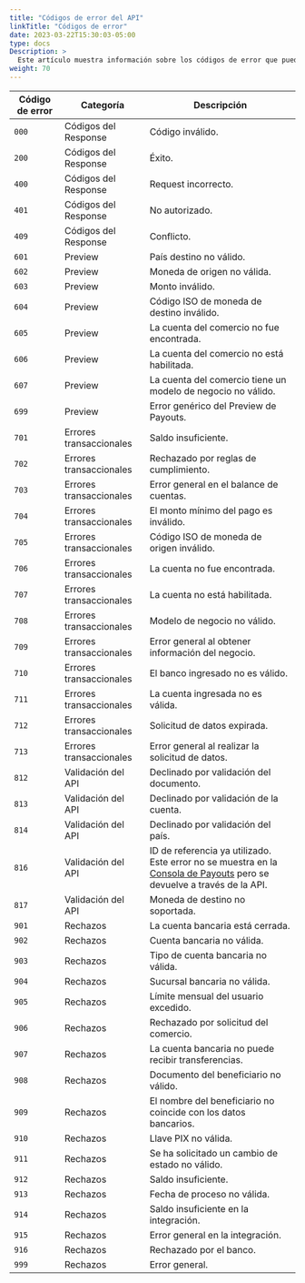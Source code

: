 ```yaml
---
title: "Códigos de error del API"
linkTitle: "Códigos de error"
date: 2023-03-22T15:30:03-05:00
type: docs
Description: >
  Este artículo muestra información sobre los códigos de error que puede encontrar al utilizar la integración de Payouts.
weight: 70
---
```


| Código de error | Categoría | Descripción |
|---|---|---|
| `000` | Códigos del Response | Código inválido. |
| `200` | Códigos del Response | Éxito. |
| `400` | Códigos del Response | Request incorrecto. |
| `401` | Códigos del Response | No autorizado. |
| `409` | Códigos del Response | Conflicto. |
| `601` | Preview | País destino no válido. |
| `602` | Preview | Moneda de origen no válida. |
| `603` | Preview | Monto inválido. |
| `604` | Preview | Código ISO de moneda de destino inválido. |
| `605` | Preview | La cuenta del comercio no fue encontrada. |
| `606` | Preview | La cuenta del comercio no está habilitada. |
| `607` | Preview | La cuenta del comercio tiene un modelo de negocio no válido. |
| `699` | Preview | Error genérico del Preview de Payouts. |
| `701` | Errores transaccionales | Saldo insuficiente. |
| `702` | Errores transaccionales | Rechazado por reglas de cumplimiento. |
| `703` | Errores transaccionales | Error general en el balance de cuentas. |
| `704` | Errores transaccionales | El monto mínimo del pago es inválido. |
| `705` | Errores transaccionales | Código ISO de moneda de origen inválido. |
| `706` | Errores transaccionales | La cuenta no fue encontrada. |
| `707` | Errores transaccionales | La cuenta no está habilitada. |
| `708` | Errores transaccionales | Modelo de negocio no válido. |
| `709` | Errores transaccionales | Error general al obtener información del negocio. |
| `710` | Errores transaccionales | El banco ingresado no es válido. |
| `711` | Errores transaccionales | La cuenta ingresada no es válida. |
| `712` | Errores transaccionales | Solicitud de datos expirada. |
| `713` | Errores transaccionales | Error general al realizar la solicitud de datos. |
| `812` | Validación del API | Declinado por validación del documento. |
| `813` | Validación del API | Declinado por validación de la cuenta. |
| `814` | Validación del API | Declinado por validación del país. |
| `816` | Validación del API | ID de referencia ya utilizado.<br>Este error no se muestra en la [Consola de Payouts](../payouts-merchant-console.html) pero se devuelve a través de la API. |
| `817` | Validación del API | Moneda de destino no soportada. |
| `901` | Rechazos | La cuenta bancaria está cerrada. |
| `902` | Rechazos | Cuenta bancaria no válida. |
| `903` | Rechazos | Tipo de cuenta bancaria no válida. |
| `904` | Rechazos | Sucursal bancaria no válida. |
| `905` | Rechazos | Límite mensual del usuario excedido. |
| `906` | Rechazos | Rechazado por solicitud del comercio. |
| `907` | Rechazos | La cuenta bancaria no puede recibir transferencias. |
| `908` | Rechazos | Documento del beneficiario no válido. |
| `909` | Rechazos | El nombre del beneficiario no coincide con los datos bancarios. |
| `910` | Rechazos | Llave PIX no válida. |
| `911` | Rechazos | Se ha solicitado un cambio de estado no válido. |
| `912` | Rechazos | Saldo insuficiente. |
| `913` | Rechazos | Fecha de proceso no válida. |
| `914` | Rechazos | Saldo insuficiente en la integración. |
| `915` | Rechazos | Error general en la integración. |
| `916` | Rechazos | Rechazado por el banco. |
| `999` | Rechazos | Error general. |


<!--| `000` | Códigos del Response | Código inválido. |
| `200` | Códigos del Response | Éxito. |
| `200` | Códigos del Response | Éxito. |
| `400` | Códigos del Response | Request incorrecto. |
| `401` | Códigos del Response | No autorizado. |
| `409` | Códigos del Response | Conflicto. |
| `601` | Purchase Preview | País destino no válido. |
| `602` | Purchase Preview | Moneda de origen no válida. |
| `603` | Purchase Preview | Monto invalido. |
| `604` | Purchase Preview | Código ISO de moneda de destino inválido. |
| `699` | Purchase Preview | Error genérico del Preview de Payouts. |
| `701` | Errores transaccionales | Saldo insuficiente. |
| `702` | Errores transaccionales | Rechazado por reglas de cumplimiento. |
| `703` | Errores transaccionales | Error general en el balance de cuentas. |
| `704` | Errores transaccionales | El monto mínimo del pago es inválido. |
| `812` | Validación del API | Declinado por validación del documento. |
| `813` | Validación del API | Declinado por validación de la cuenta. |
| `814` | Validación del API | Declinado por validación del país. |
| `816` | Validación del API | ID de referencia ya utilizado.<br>Este error no se muestra en la [Consola de Payouts](../payouts-merchant-console.html) pero se devuelve a través de la API. |
| `817` | Validación del API | Moneda de destino no soportada. |
| `901` | Rechazos | La cuenta bancaria está cerrada. |
| `902` | Rechazos | Cuenta bancaria no válida. |
| `903` | Rechazos | Tipo de cuenta bancaria no válida. |
| `904` | Rechazos | Sucursal bancaria no válida. |
| `905` | Rechazos | Límite mensual del usuario excedido. |
| `906` | Rechazos | Rechazado por solicitud del comercio. |
| `907` | Rechazos | La cuenta bancaria no puede recibir transferencias. |
| `908` | Rechazos | Documento del beneficiario no válido. |
| `909` | Rechazos | El nombre del beneficiario no coincide con los datos bancarios. |
| `910` | Rechazos | Llave PIX no válida. |
| `911` | Rechazos | Se ha solicitado un cambio de estado no válido. |
| `912` | Rechazos | Saldo insuficiente. |
| `913` | Rechazos | Fecha de proceso no válida. |
| `914` | Rechazos | Saldo insuficiente en la integración. |
| `915` | Rechazos | Error general en la integración. |
| `916` | Rechazos | Rechazado por el banco. |
| `999` | Rechazos | Error general. |-->